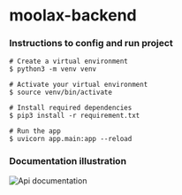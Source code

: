 # moolax-backend


### Instructions to config and run project
```
# Create a virtual environment
$ python3 -m venv venv

# Activate your virtual environment 
$ source venv/bin/activate

# Install required dependencies
$ pip3 install -r requirement.txt

# Run the app
$ uvicorn app.main:app --reload

```

### Documentation illustration

![Api documentation](https://github.com/Danielatonge/moolax-backend/raw/main/doc/img/api-doc.png)

